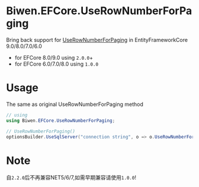 ﻿# Biwen.EFCore.UseRowNumberForPaging

Bring back support for [UseRowNumberForPaging](https://docs.microsoft.com/en-us/dotnet/api/microsoft.entityframeworkcore.infrastructure.sqlserverdbcontextoptionsbuilder.userownumberforpaging?view=efcore-3.0) in EntityFrameworkCore 9.0/8.0/7.0/6.0

- for EFCore 8.0/9.0 using `2.0.0`+
- for EFCore 6.0/7.0/8.0 using `1.0.0`

# Usage

The same as original UseRowNumberForPaging method
```c#
// using
using Biwen.EFCore.UseRowNumberForPaging;

// UseRowNumberForPaging()
optionsBuilder.UseSqlServer("connection string", o => o.UseRowNumberForPaging());

```

# Note

自`2.2.0`后不再兼容NET5/6/7,如需早期兼容请使用`1.0.0`!


